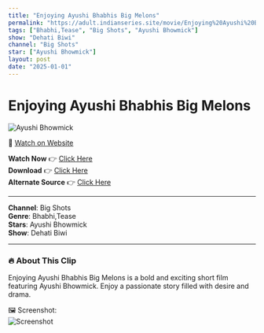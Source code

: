 ```yaml
---
title: "Enjoying Ayushi Bhabhis Big Melons"
permalink: "https://adult.indianseries.site/movie/Enjoying%20Ayushi%20Bhabhis%20Big%20Melons"
tags: ["Bhabhi,Tease", "Big Shots", "Ayushi Bhowmick"]
show: "Dehati Biwi"
channel: "Big Shots"
star: ["Ayushi Bhowmick"]
layout: post
date: "2025-01-01"
---
```


# Enjoying Ayushi Bhabhis Big Melons

![Ayushi Bhowmick](https://shorts.desisins.com/wp-content/uploads/2024/10/Ayusi-Bhabhi-Big-Melons-DesiSins.com_.jpg)

🔗 [Watch on Website](https://adult.indianseries.site/movie/Enjoying%20Ayushi%20Bhabhis%20Big%20Melons)

**Watch Now** 👉 [Click Here](https://adult.indianseries.site/movie/Enjoying%20Ayushi%20Bhabhis%20Big%20Melons)  
**Download** 👉 [Click Here](https://adult.indianseries.site/movie/Enjoying%20Ayushi%20Bhabhis%20Big%20Melons)  
**Alternate Source** 👉 [Click Here](https://adult.indianseries.site/movie/Enjoying%20Ayushi%20Bhabhis%20Big%20Melons)

---

**Channel**: Big Shots  
**Genre**: Bhabhi,Tease  
**Stars**: Ayushi Bhowmick  
**Show**: Dehati Biwi

---

### 🔥 About This Clip

Enjoying Ayushi Bhabhis Big Melons is a bold and exciting short film featuring Ayushi Bhowmick. Enjoy a passionate story filled with desire and drama.
 
🖼️ Screenshot:  
![Screenshot](https://shorts.desisins.com/wp-content/uploads/2024/10/Ayusi-Bhabhi-Big-Melons-DesiSins.com_.jpg)

